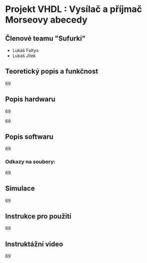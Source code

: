 # Projekt VHDL : Vysílač a příjmač Morseovy abecedy

## Členové teamu "Sufurki"

* Lukáš Faltys
* Lukáš Jílek

## Teoretický popis a funkčnost

69

## Popis hardwaru

69




69


## Popis softwaru

69
### Odkazy na soubory: 
69

## Simulace

69

## Instrukce pro použití

69

## Instruktážní video
69
